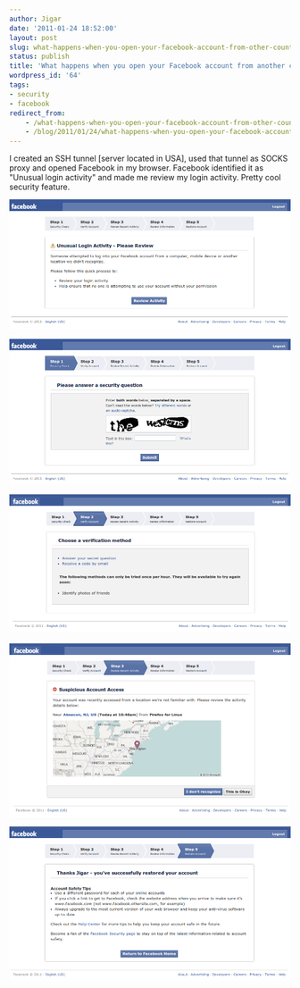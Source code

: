 ```yaml
---
author: Jigar
date: '2011-01-24 18:52:00'
layout: post
slug: what-happens-when-you-open-your-facebook-account-from-other-country
status: publish
title: 'What happens when you open your Facebook account from another country? '
wordpress_id: '64'
tags:
- security
- facebook
redirect_from:
    - /what-happens-when-you-open-your-facebook-account-from-other-country/
    - /blog/2011/01/24/what-happens-when-you-open-your-facebook-account-from-other-country/
---
```


I created an SSH tunnel \[server located in USA\], used that tunnel
as SOCKS proxy and opened Facebook in my browser. Facebook
identified it as "Unusual login activity" and made me review my
login activity. Pretty cool security feature.

![FB 1](/img/posts/archives/what-happens-when-you-open-your-facebook-account-from-other-country/fb_1.png)

![FB 2](/img/posts/archives/what-happens-when-you-open-your-facebook-account-from-other-country/fb_2.png)

![FB 3](/img/posts/archives/what-happens-when-you-open-your-facebook-account-from-other-country/fb_3.png)
 
![FB 4](/img/posts/archives/what-happens-when-you-open-your-facebook-account-from-other-country/fb_4.png)

![FB 5](/img/posts/archives/what-happens-when-you-open-your-facebook-account-from-other-country/fb_5.png)


 

 



